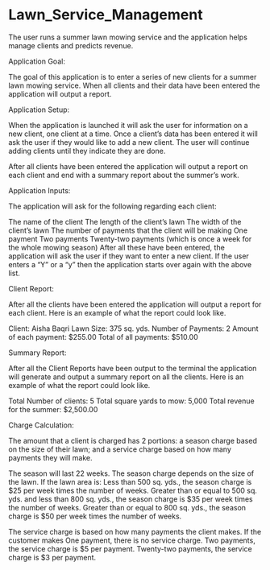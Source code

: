 # Lawn_Service_Management
The user runs a summer lawn mowing service and the application helps manage clients and predicts revenue.

Application Goal:

The goal of this application is to enter a series of new clients for a summer lawn mowing service. When all clients and their data have been entered the application will output a report.


Application Setup:

When the application is launched it will ask the user for information on a new client, one client at a time. Once a client’s data has been entered it will ask the user if they would like to add a new client. The user will continue adding clients until they indicate they are done.

After all clients have been entered the application will output a report on each client and end with a summary report about the summer’s work.


Application Inputs:

The application will ask for the following regarding each client:

The name of the client
The length of the client’s lawn
The width of the client’s lawn
The number of payments that the client will be making
One payment
Two payments
Twenty-two payments (which is once a week for the whole mowing season)
After all these have been entered, the application will ask the user if they want to enter a new client. If the user enters a “Y” or a “y” then the application starts over again with the above list.


Client Report:

After all the clients have been entered the application will output a report for each client. Here is an example of what the report could look like.

Client: Aisha Baqri
Lawn Size: 375 sq. yds.
Number of Payments: 2
Amount of each payment: $255.00
Total of all payments: $510.00


Summary Report:

After all the Client Reports have been output to the terminal the application will generate and output a summary report on all the clients. Here is an example of what the report could look like.

Total Number of clients: 5
Total square yards to mow: 5,000
Total revenue for the summer: $2,500.00


Charge Calculation:

The amount that a client is charged has 2 portions: a season charge based on the size of their lawn; and a service charge based on how many payments they will make.

The season will last 22 weeks.
The season charge depends on the size of the lawn. If the lawn area is:
Less than 500 sq. yds., the season charge is $25 per week times the number of weeks.
Greater than or equal to 500 sq. yds. and less than 800 sq. yds., the season charge is $35 per week times the number of weeks.
Greater than or equal to 800 sq. yds., the season charge is $50 per week times the number of weeks.

The service charge is based on how many payments the client makes. If the customer makes
One payment, there is no service charge.
Two payments, the service charge is $5 per payment.
Twenty-two payments, the service charge is $3 per payment.
